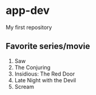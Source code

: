 # app-dev
My first repository
## Favorite series/movie
1. Saw
2. The Conjuring
3. Insidious: The Red Door
4. Late Night with the Devil
5. Scream
